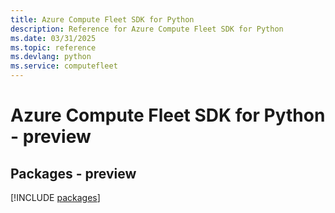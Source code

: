 ```yaml
---
title: Azure Compute Fleet SDK for Python
description: Reference for Azure Compute Fleet SDK for Python
ms.date: 03/31/2025
ms.topic: reference
ms.devlang: python
ms.service: computefleet
---
```

# Azure Compute Fleet SDK for Python - preview
## Packages - preview
[!INCLUDE [packages](compute-fleet-index.md)]